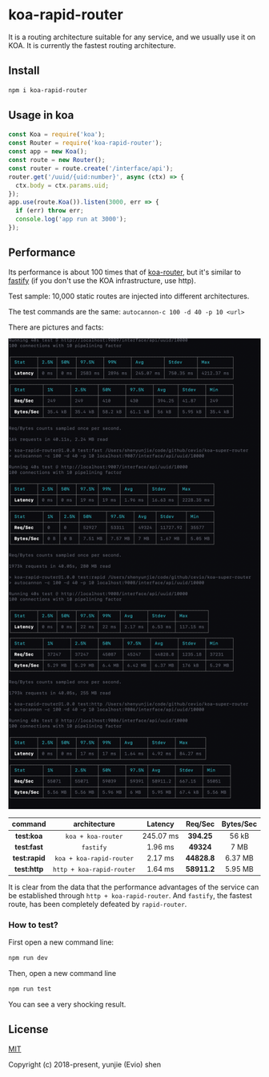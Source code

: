 
# koa-rapid-router

It is a routing architecture suitable for any service, and we usually use it on KOA. It is currently the fastest routing architecture.

## Install

```bash
npm i koa-rapid-router
```

## Usage in koa

```javascript
const Koa = require('koa');
const Router = require('koa-rapid-router');
const app = new Koa();
const route = new Router();
const router = route.create('/interface/api');
router.get('/uuid/{uid:number}', async (ctx) => {
  ctx.body = ctx.params.uid;
});
app.use(route.Koa()).listen(3000, err => {
  if (err) throw err;
  console.log('app run at 3000');
});
```

## Performance

Its performance is about 100 times that of [koa-router](https://www.npmjs.com/package/koa-router), but it's similar to [fastify](https://www.npmjs.com/package/fastify) (if you don't use the KOA infrastructure, use http). 

Test sample: 10,000 static routes are injected into different architectures.

The test commands are the same: `autocannon-c 100 -d 40 -p 10 <url>`

There are pictures and facts:

![koa-rapid-router](./preview-performance.png)

| command | architecture | Latency | Req/Sec | Bytes/Sec |
| :-----: | :----------: | :-----: | :-----: | :-------: |
| **test:koa** | `koa + koa-router` | 245.07 ms | **394.25** | 56 kB |
| **test:fast** | `fastify` | 1.96 ms | **49324** | 7 MB |
| **test:rapid** | `koa + koa-rapid-router` | 2.17 ms | **44828.8** | 6.37 MB |
| **test:http** | `http + koa-rapid-router` | 1.64 ms | **58911.2** | 5.95 MB |

It is clear from the data that the performance advantages of the service can be established through `http + koa-rapid-router`. And `fastify`, the fastest route, has been completely defeated by `rapid-router`.



### How to test?

First open a new command line:

```bash
npm run dev
```

Then, open a new command line

```bash
npm run test
```

You can see a very shocking result.

## License

[MIT](http://opensource.org/licenses/MIT)

Copyright (c) 2018-present, yunjie (Evio) shen